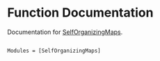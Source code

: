 # Function Documentation 

Documentation for [SelfOrganizingMaps](https://github.com/john-waczak/SelfOrganizingMaps.jl).

```@index
```

```@autodocs
Modules = [SelfOrganizingMaps]
```

